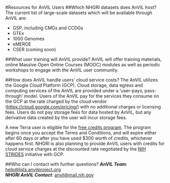 #Resources for AnVIL Users
##Which NHGRI datasets does AnVIL host?
The current list of large-scale datasets which will be available through AnVIL are:
- GSP, including CMGs and CCDGs
- GTEx
- 1000 Genomes
- eMERGE
- CSER (coming soon)

##What user training will AnVIL provide?
AnVIL will offer training materials, online Massive Open Online Courses (MOOC) modules as well as periodic workshops to engage with the AnVIL user community.

##How does AnVIL handle users’ cloud service costs?
The AnVIL utilizes the Google Cloud Platform (GCP). Cloud storage, data egress and computing services of the AnVIL are provided under a ‘user-pays, pass-through’ model. Users of the AnVIL pay for the services they consume on the GCP at the rate charged by the cloud vendor (<https://cloud.google.com/pricing/>) with no additional charges or licensing fees. Users do not pay storage fees for data hosted by AnVIL, but any derivative data created by the user will incur storage fees.

A new Terra user is eligible for the [free credits program](https://support.terra.bio/hc/en-us/articles/360027940952#Free%20Credits%20Overview). The program begins once you accept the Terms and Conditions, and will expire either after 60 days or after you have used $300 worth of credits, whichever happens first. NHGRI is also planning to provide AnVIL users with credits for cloud service charges at the discounted rate negotiated by the [NIH STRIDES](https://datascience.nih.gov/strides) initiative with GCP.

##Who can I contact with further questions?
**_AnVIL Team_**: [help@lists.anvilproject.org](mailto:help@lists.anvilproject.org)\
**_NHGRI AnVIL Contact_**: [anvil@mail.nih.gov](mailto:anvil@mail.nih.gov)
